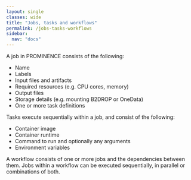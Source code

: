 ```yaml
---
layout: single
classes: wide
title: "Jobs, tasks and workflows"
permalink: /jobs-tasks-workflows
sidebar:
  nav: "docs"
---
```


A job in PROMINENCE consists of the following:
* Name
* Labels
* Input files and artifacts
* Required resources (e.g. CPU cores, memory)
* Output files
* Storage details (e.g. mounting B2DROP or OneData)
* One or more task definitions

Tasks execute sequentially within a job, and consist of the following:
* Container image
* Container runtime
* Command to run and optionally any arguments
* Environment variables

A workflow consists of one or more jobs and the dependencies between them. Jobs within a workflow can be executed sequentially, in parallel or combinations of both.
